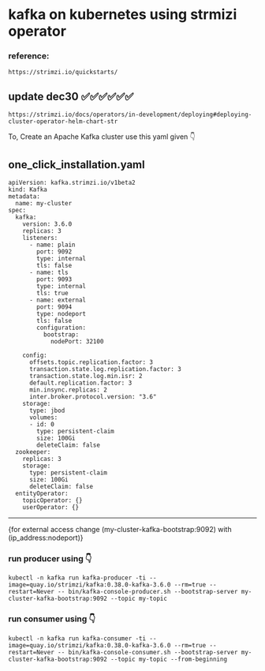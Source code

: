 # kafka on kubernetes using strmizi operator

### reference:
```
https://strimzi.io/quickstarts/
```

update dec30 ✅✅✅✅✅✅
-----------------
```
https://strimzi.io/docs/operators/in-development/deploying#deploying-cluster-operator-helm-chart-str
```
To, Create an Apache Kafka cluster use this yaml given 👇

## one_click_installation.yaml
```
apiVersion: kafka.strimzi.io/v1beta2
kind: Kafka
metadata:
  name: my-cluster
spec:
  kafka:
    version: 3.6.0
    replicas: 3
    listeners:
      - name: plain
        port: 9092
        type: internal
        tls: false
      - name: tls
        port: 9093
        type: internal
        tls: true
      - name: external
        port: 9094
        type: nodeport
        tls: false
        configuration:
          bootstrap:
            nodePort: 32100

    config:
      offsets.topic.replication.factor: 3
      transaction.state.log.replication.factor: 3
      transaction.state.log.min.isr: 2
      default.replication.factor: 3
      min.insync.replicas: 2
      inter.broker.protocol.version: "3.6"
    storage:
      type: jbod
      volumes:
      - id: 0
        type: persistent-claim
        size: 100Gi
        deleteClaim: false
  zookeeper:
    replicas: 3
    storage:
      type: persistent-claim
      size: 100Gi
      deleteClaim: false
  entityOperator:
    topicOperator: {}
    userOperator: {}

```
----------------------------
{for external access change (my-cluster-kafka-bootstrap:9092) with (ip_address:nodeport)}
### run producer using 👇
```
kubectl -n kafka run kafka-producer -ti --image=quay.io/strimzi/kafka:0.38.0-kafka-3.6.0 --rm=true --restart=Never -- bin/kafka-console-producer.sh --bootstrap-server my-cluster-kafka-bootstrap:9092 --topic my-topic

```

### run consumer using 👇
```
kubectl -n kafka run kafka-consumer -ti --image=quay.io/strimzi/kafka:0.38.0-kafka-3.6.0 --rm=true --restart=Never -- bin/kafka-console-consumer.sh --bootstrap-server my-cluster-kafka-bootstrap:9092 --topic my-topic --from-beginning

```
